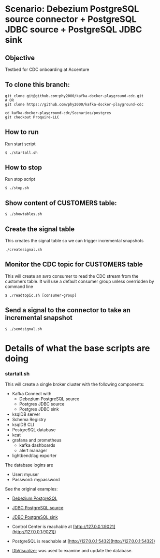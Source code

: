 # Scenario: Debezium PostgreSQL source connector + PostgreSQL JDBC source + PostgreSQL JDBC sink



## Objective

Testbed for CDC onboarding at Accenture

## To clone this branch:
```
git clone git@github.com:phy2000/kafka-docker-playground-cdc.git
# OR
git clone https://github.com/phy2000/kafka-docker-playground-cdc

cd kafka-docker-playground-cdc/Scenarios/postgres
git checkout Proquire-LLC
```

## How to run

Run start script

```
$ ./startall.sh
```
## How to stop
Run stop script
```
$ ./stop.sh
```
## Show content of CUSTOMERS table:
```
$ ./showtables.sh
```

## Create the signal table
This creates the signal table so we can trigger incremental snapshots
```
./createsignal.sh
```
## Monitor the CDC topic for CUSTOMERS table
This will create an avro consumer to read the CDC stream from the customers table.
It will use a default consumer group unless overridden by command line
```
$ ./readtopic.sh [consumer-group]
```
## Send a signal to the connector to  take an incremental snapshot
```
$ ./sendsignal.sh
```

#  Details of what the base scripts are doing

### startall.sh

This will create a single broker cluster with the following components:
- Kafka Connect with
  - Debezium PostgreSQL source
  - Postgres JDBC source
  - Postgres JDBC sink
- ksqlDB server
- Schema Registry
- ksqlDB CLI
- PostgreSQL database
- kcat
- grafana and prometheus
  - kafka dashboards
  - alert manager
- lightbend/lag exporter

The database logins are
- User: myuser
- Password: mypassword

See the original examples: 
- [Debezium PostgreSQL](../../connect/connect-debezium-postgresql-source)
- [JDBC PostgreSQL source](../../connect/connect-jdbc-postgresql-source)
- [JDBC PostgreSQL sink](../../connect/connect-jdbc-postgresql-sink)



- Control Center is reachable at [http://127.0.0.1:9021](http://127.0.0.1:9021])
- PostgreSQL is reachable at [http://127.0.0.1:5432](http://127.0.0.1:5432])
- [DbVisualizer](https://www.dbvis.com) was used to examine and update the database.

